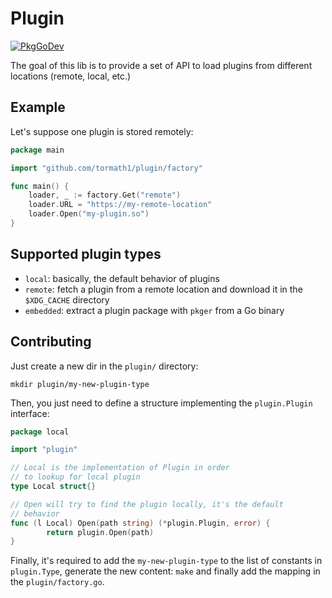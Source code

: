 # Plugin

[![PkgGoDev](https://pkg.go.dev/badge/github.com/tormath1/plugin)](https://pkg.go.dev/github.com/tormath1/plugin)

The goal of this lib is to provide a set of API to load plugins from different locations (remote, local, etc.)

## Example

Let's suppose one plugin is stored remotely:

```go
package main

import "github.com/tormath1/plugin/factory"

func main() {
	loader, _ := factory.Get("remote")
	loader.URL = "https://my-remote-location"
	loader.Open("my-plugin.so")
}
```

## Supported plugin types

- `local`: basically, the default behavior of plugins
- `remote`: fetch a plugin from a remote location and download it in the `$XDG_CACHE` directory
- `embedded`: extract a plugin package with `pkger` from a Go binary 

## Contributing

Just create a new dir in the `plugin/` directory:

```shell
mkdir plugin/my-new-plugin-type
```

Then, you just need to define a structure implementing the `plugin.Plugin` interface:

```go
package local

import "plugin"

// Local is the implementation of Plugin in order
// to lookup for local plugin
type Local struct{}

// Open will try to find the plugin locally, it's the default
// behavior
func (l Local) Open(path string) (*plugin.Plugin, error) {
        return plugin.Open(path)
}
```

Finally, it's required to add the `my-new-plugin-type` to the list of constants in `plugin.Type`, generate the new content: `make` and finally add the mapping in the `plugin/factory.go`.
